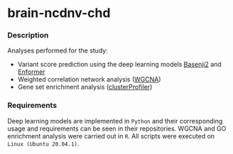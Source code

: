 # brain-ncdnv-chd

### Description

Analyses performed for the study:

*   Variant score prediction using the deep learning models [Basenji2](https://github.com/calico/basenji) and [Enformer](https://github.com/deepmind/deepmind-research/tree/master/enformer)
*   Weighted correlation network analysis ([WGCNA](https://cran.r-project.org/web/packages/WGCNA/index.html))
*   Gene set enrichment analysis ([clusterProfiler](https://github.com/YuLab-SMU/clusterProfiler))

### Requirements 

Deep learning models are implemented in `Python` and their corresponding usage and requirements can be seen in their repositories. WGCNA and GO enrichment analysis were carried out in `R`. All scripts were executed on `Linux (Ubuntu 20.04.1)`.

